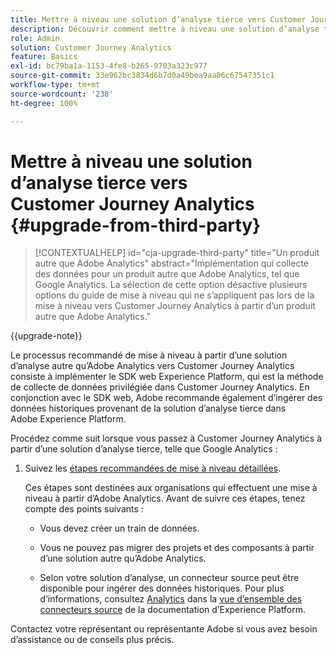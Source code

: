 ```yaml
---
title: Mettre à niveau une solution d’analyse tierce vers Customer Journey Analytics
description: Découvrir comment mettre à niveau une solution d’analyse tierce vers Customer Journey Analytics
role: Admin
solution: Customer Journey Analytics
feature: Basics
exl-id: bc79ba1a-1153-4fe8-b265-9703a323c977
source-git-commit: 33e962bc3834d6b7d0a49bea9aa06c67547351c1
workflow-type: tm+mt
source-wordcount: '238'
ht-degree: 100%

---
```


# Mettre à niveau une solution d’analyse tierce vers Customer Journey Analytics {#upgrade-from-third-party}

<!-- markdownlint-disable MD034 -->

>[!CONTEXTUALHELP]
>id="cja-upgrade-third-party"
>title="Un produit autre que Adobe Analytics"
>abstract="Implémentation qui collecte des données pour un produit autre que Adobe Analytics, tel que Google Analytics. La sélection de cette option désactive plusieurs options du guide de mise à niveau qui ne s’appliquent pas lors de la mise à niveau vers Customer Journey Analytics à partir d’un produit autre que Adobe Analytics."

<!-- markdownlint-enable MD034 -->

{{upgrade-note}}

Le processus recommandé de mise à niveau à partir d’une solution d’analyse autre qu’Adobe Analytics vers Customer Journey Analytics consiste à implémenter le SDK web Experience Platform, qui est la méthode de collecte de données privilégiée dans Customer Journey Analytics. En conjonction avec le SDK web, Adobe recommande également d’ingérer des données historiques provenant de la solution d’analyse tierce dans Adobe Experience Platform.

<!-- After you have enough historical data using the Experience Platform Web SDK and you have fully transitioned to Customer Journey Analytics, the Analytics source connector can be turned off and the Web SDK can be used exclusively. -->

Procédez comme suit lorsque vous passez à Customer Journey Analytics à partir d’une solution d’analyse tierce, telle que Google Analytics :

1. Suivez les [étapes recommandées de mise à niveau détaillées](/help/getting-started/cja-upgrade/cja-upgrade-recommendations.md#detailed-recommended-upgrade-steps).

   Ces étapes sont destinées aux organisations qui effectuent une mise à niveau à partir d’Adobe Analytics. Avant de suivre ces étapes, tenez compte des points suivants :

   * Vous devez créer un train de données.

   * Vous ne pouvez pas migrer des projets et des composants à partir d’une solution autre qu’Adobe Analytics.

   * Selon votre solution d’analyse, un connecteur source peut être disponible pour ingérer des données historiques. Pour plus d’informations, consultez [Analytics](https://experienceleague.adobe.com/fr/docs/experience-platform/sources/home#analytics) dans la [vue d’ensemble des connecteurs source](https://experienceleague.adobe.com/fr/docs/experience-platform/sources/home) de la documentation d’Experience Platform.


Contactez votre représentant ou représentante Adobe si vous avez besoin d’assistance ou de conseils plus précis.

